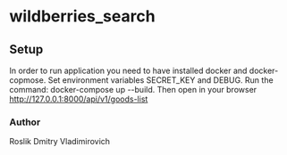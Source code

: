 # wildberries_search
## Setup 
In order to run application you need to have installed docker and docker-copmose. Set environment variables SECRET_KEY and DEBUG.
Run the command: docker-compose up --build. Then open in your browser http://127.0.0.1:8000/api/v1/goods-list
### Author 
Roslik Dmitry Vladimirovich
